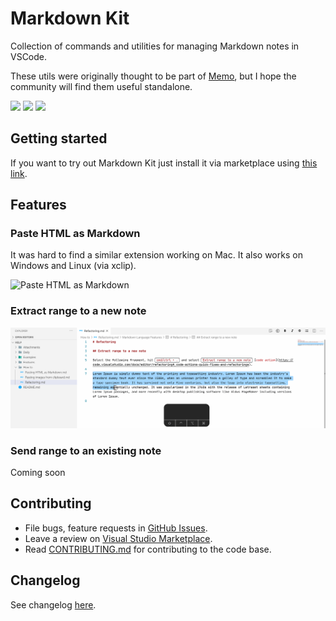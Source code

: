# Markdown Kit

Collection of commands and utilities for managing Markdown notes in VSCode.

These utils were originally thought to be part of [Memo](https://github.com/svsool/vscode-memo), but I hope the community will find them useful standalone.

[![](https://vsmarketplacebadge.apphb.com/version-short/svsool.markdown-kit.svg)](https://marketplace.visualstudio.com/items?itemName=svsool.markdown-kit)
[![](https://vsmarketplacebadge.apphb.com/installs/svsool.markdown-kit.svg)](https://marketplace.visualstudio.com/items?itemName=svsool.markdown-kit)
[![](https://github.com/svsool/vscode-markdown-kit/workflows/CI/badge.svg?branch=master)](https://github.com/svsool/vscode-markdown-kit/actions?query=workflow%3ACI+branch%3Amaster)

## Getting started

If you want to try out Markdown Kit just install it via marketplace using [this link](https://marketplace.visualstudio.com/items?itemName=svsool.markdown-kit).

## Features

### Paste HTML as Markdown

It was hard to find a similar extension working on Mac. It also works on Windows and Linux (via xclip).

![Paste HTML as Markdown](./media/demo/Pasting%20HTML%20as%20Markdown.gif)

### Extract range to a new note

![Extract range to a new note](./media/demo/Extracting%20range%20to%20a%20new%20note.gif)

### Send range to an existing note

Coming soon

## Contributing

- File bugs, feature requests in [GitHub Issues](https://github.com/svsool/vscode-markdown-kit/issues).
- Leave a review on [Visual Studio Marketplace](https://marketplace.visualstudio.com/items?itemName=svsool.markdown-kit&ssr=false#review-details).
- Read [CONTRIBUTING.md](CONTRIBUTING.md) for contributing to the code base.

## Changelog

See changelog [here](CHANGELOG.md).
